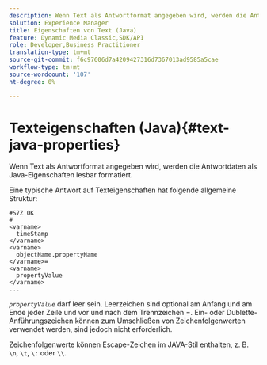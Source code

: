 ```yaml
---
description: Wenn Text als Antwortformat angegeben wird, werden die Antwortdaten als Java-Eigenschaften lesbar formatiert.
solution: Experience Manager
title: Eigenschaften von Text (Java)
feature: Dynamic Media Classic,SDK/API
role: Developer,Business Practitioner
translation-type: tm+mt
source-git-commit: f6c97606d7a4209427316d7367013ad9585a5cae
workflow-type: tm+mt
source-wordcount: '107'
ht-degree: 0%

---
```



# Texteigenschaften (Java){#text-java-properties}

Wenn Text als Antwortformat angegeben wird, werden die Antwortdaten als Java-Eigenschaften lesbar formatiert.

Eine typische Antwort auf Texteigenschaften hat folgende allgemeine Struktur:

```
#S7Z OK
#
<varname>
  timeStamp
</varname>
<varname>
  objectName.propertyName
</varname>=
<varname>
  propertyValue
</varname>
...
```

*`propertyValue`* darf leer sein. Leerzeichen sind optional am Anfang und am Ende jeder Zeile und vor und nach dem Trennzeichen =. Ein- oder Dublette-Anführungszeichen können zum Umschließen von Zeichenfolgenwerten verwendet werden, sind jedoch nicht erforderlich.

Zeichenfolgenwerte können Escape-Zeichen im JAVA-Stil enthalten, z. B. `\n`, `\t`, `\:` oder `\\`.
